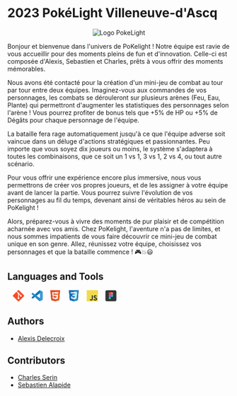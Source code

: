 # 2023 PokéLight Villeneuve-d'Ascq

<div align="center"><img src="./profile/img/PokéLight_logo.png" alt="Logo PokeLight"/></div>

Bonjour et bienvenue dans l'univers de PoKelight ! Notre équipe est ravie de vous accueillir pour des moments pleins de fun et d'innovation. Celle-ci est composée d'Alexis, Sebastien et Charles, prêts à vous offrir des moments mémorables.

Nous avons été contacté pour la création d'un mini-jeu de combat au tour par tour entre deux équipes. Imaginez-vous aux commandes de vos personnages, les combats se dérouleront sur plusieurs arènes (Feu, Eau, Plante) qui permettront d'augmenter les statistiques des personnages selon l'arène ! Vous pourrez profiter de bonus tels que +5% de HP ou +5% de Dégâts pour chaque personnage de l'équipe.

La bataille fera rage automatiquement jusqu'à ce que l'équipe adverse soit vaincue dans un déluge d'actions stratégiques et passionnantes. Peu importe que vous soyez dix joueurs ou moins, le système s'adaptera à toutes les combinaisons, que ce soit un 1 vs 1, 3 vs 1, 2 vs 4, ou tout autre scénario.

Pour vous offrir une expérience encore plus immersive, nous vous permettrons de créer vos propres joueurs, et de les assigner à votre équipe avant de lancer la partie. Vous pourrez suivre l'évolution de vos personnages au fil du temps, devenant ainsi de véritables héros au sein de PoKelight !

Alors, préparez-vous à vivre des moments de pur plaisir et de compétition acharnée avec vos amis. Chez PoKelight, l'aventure n'a pas de limites, et nous sommes impatients de vous faire découvrir ce mini-jeu de combat unique en son genre. Allez, réunissez votre équipe, choisissez vos personnages et que la bataille commence ! 🎮💥😃

## Languages and Tools

<p>
&nbsp;&nbsp;
<img width="26px" src="./profile/img/git.svg" alt="logo Figma"/>
&nbsp;&nbsp;
<img width="26px" src="./profile/img/vscode.svg" alt="logo Figma"/>
&nbsp;&nbsp;
<img width="26px" src="./profile/img/html.svg" alt="logo Figma"/>
&nbsp;&nbsp;
<img width="26px" src="./profile/img/css.svg" alt="logo Figma"/>
&nbsp;&nbsp;
<img width="26px" src="./profile/img/javascript.svg" alt="logo Figma"/>
&nbsp;&nbsp;
<img width="26px" src="./profile/img/figma.svg" alt="logo Figma"/>
</p>


## Authors

* [Alexis Delecroix](https://github.com/Alexisdelecroix)

## Contributors

* [Charles Serin](https://github.com/Charlie-Chap)
* [Sebastien Alapide](https://github.com/Nhours)

